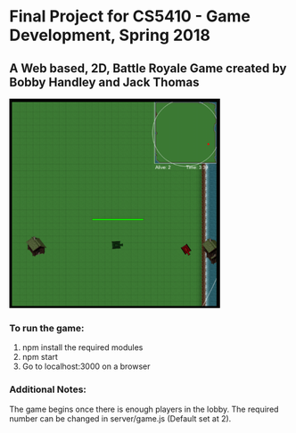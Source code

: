 # Final Project for CS5410 - Game Development, Spring 2018 

## A Web based, 2D, Battle Royale Game created by Bobby Handley and Jack Thomas

<img src="ScreenShot.png" alt="Game play" width="75%" height="auto"/>

### To run the game:
1. npm install the required modules
2. npm start
3. Go to localhost:3000 on a browser

### Additional Notes:
The game begins once there is enough players in the lobby. 
The required number can be changed in server/game.js (Default set at 2).
